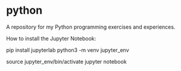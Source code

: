 # python
A repository for my Python programming exercises and experiences.

How to install the Jupyter Notebook:

pip install jupyterlab
python3 -m venv jupyter_env

source jupyter_env/bin/activate
jupyter notebook



